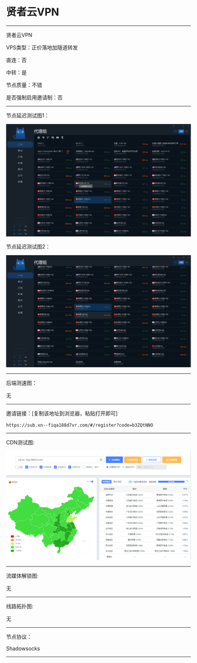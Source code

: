 # 贤者云VPN

-------------------------

贤者云VPN

VPS类型：正价落地加隧道转发

直连：否

中转：是

节点质量：不错

是否强制启用邀请制：否

-------------------------

节点延迟测试图1：

![image](https://github.com/kexue-aihao/Airport-Shopping-Guide/blob/master/Picture/%E8%B4%A4%E8%80%85%E4%BA%91VPN/%E8%B4%A4%E8%80%85%E4%BA%91VPN%E8%8A%82%E7%82%B9%E5%BB%B6%E8%BF%9F%E6%B5%8B%E9%80%9F%E5%9B%BE1.png?raw=true)

节点延迟测试图2：

![image](https://github.com/kexue-aihao/Airport-Shopping-Guide/blob/master/Picture/%E8%B4%A4%E8%80%85%E4%BA%91VPN/%E8%B4%A4%E8%80%85%E4%BA%91VPN%E8%8A%82%E7%82%B9%E5%BB%B6%E8%BF%9F%E6%B5%8B%E9%80%9F%E5%9B%BE2.png?raw=true)

-------------------------

后端测速图：

无

-------------------------

邀请链接：[复制该地址到浏览器，粘贴打开即可]

    https://sub.xn--fiqa188d7vr.com/#/register?code=b3ZQtNNO

-------------------------

 CDN测试图:

![image](https://github.com/kexue-aihao/Airport-Shopping-Guide/blob/master/Picture/%E8%B4%A4%E8%80%85%E4%BA%91VPN/%E8%B4%A4%E8%80%85%E4%BA%91VPN%20cdn%E6%B5%8B%E8%AF%95%E5%9B%BE.png?raw=true)

-------------------------

流媒体解锁图:

无

-------------------------

线路拓扑图:
    
无

-------------------------

节点协议：

Shadowsocks

-------------------------
